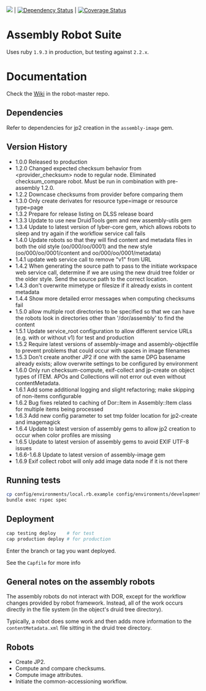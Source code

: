 [<img src="https://travis-ci.org/sul-dlss/assembly.png"/>](http://travis-ci.org/sul-dlss/assembly) | [![Dependency Status](https://gemnasium.com/sul-dlss/assembly.svg)](https://gemnasium.com/sul-dlss/assembly) | [![Coverage Status](https://coveralls.io/repos/sul-dlss/assembly/badge.svg?branch=master&service=github)](https://coveralls.io/github/sul-dlss/assembly?branch=master)

# Assembly Robot Suite

Uses ruby `1.9.3` in production, but testing against `2.2.x`.

# Documentation

Check the [Wiki](https://github.com/sul-dlss/robot-master/wiki) in the robot-master repo.

## Dependencies

Refer to dependencies for jp2 creation in the `assembly-image` gem.

## Version History

- 1.0.0  Released to production
- 1.2.0  Changed expected checksum behavior from <provider_checksum> node to regular <checksum> node.  Eliminated checksum_compare robot.  Must be run in combination with pre-assembly 1.2.0.
- 1.2.2  Downcase checksums from provider before comparing them
- 1.3.0  Only create derivates for resource type=image or resource type=page
- 1.3.2  Prepare for release listing on DLSS release board
- 1.3.3  Update to use new DruidTools gem and new assembly-utils gem
- 1.3.4  Update to latest version of lyber-core gem, which allows robots to sleep and try again if the workflow service call fails
- 1.4.0  Update robots so that they will find content and metadata files in both the old style (oo/000/oo/0001) and the new style (oo/000/oo/0001/content and oo/000/oo/0001/metadata)
- 1.4.1  update web service call to remove "v1" from URL
- 1.4.2  When generating the source path to pass to the initiate workspace web service call, determine if we are using the new druid tree folder or the older style.  Send the source path to the correct location.
- 1.4.3  don't overwrite mimetype or filesize if it already exists in content metadata
- 1.4.4  Show more detailed error messages when computing checksums fail
- 1.5.0  allow multiple root directories to be specified so that we can have the robots look in directories other than '/dor/assembly' to find the content
- 1.5.1  Update service_root configuration to allow different service URLs (e.g. with or without v1) for test and production 
- 1.5.2  Require latest versions of assembly-image and assembly-objectfile to prevent problems that could occur with spaces in image filenames
- 1.5.3  Don't create another JP2 if one with the same DPG basename already exists; allow overwrite settings to be configured by environment
- 1.6.0  Only run checksum-compute, exif-collect and jp-create on object types of ITEM.  APOs and Collections will not error out even without contentMetadata.
- 1.6.1  Add some additional logging and slight refactoring; make skipping of non-items configurable
- 1.6.2  Bug fixes related to caching of Dor::Item in Assembly::Item class for multiple items being processed
- 1.6.3  Add new config parameter to set tmp folder location for jp2-create and imagemagick
- 1.6.4  Update to latest version of assembly gems to allow jp2 creation to occur when color profiles are missing
- 1.6.5  Update to latest version of assembly gems to avoid EXIF UTF-8 issues
- 1.6.6-1.6.8  Update to latest version of assembly-image gem
- 1.6.9  Exif collect robot will only add image data node if it is not there

## Running tests

```bash
cp config/environments/local.rb.example config/environments/development.rb
bundle exec rspec spec
```

## Deployment

```bash
cap testing deploy    # for test
cap production deploy # for production
```

Enter the branch or tag you want deployed.

See the `Capfile` for more info

## General notes on the assembly robots

The assembly robots do not interact with DOR, except for the workflow changes
provided by robot framework. Instead, all of the work occurs directly in the
file system (in the object's druid tree directory).

Typically, a robot does some work and then adds more information to the
`contentMetadata.xml` file sitting in the druid tree directory.

## Robots

- Create JP2.
- Compute and compare checksums.
- Compute image attributes.
- Initiate the common-accessioning workflow.
